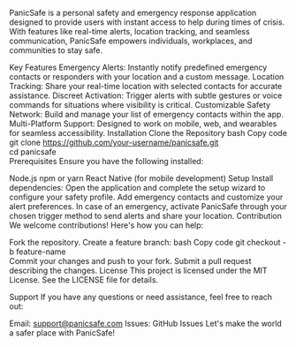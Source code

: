 PanicSafe is a personal safety and emergency response application designed to provide users with instant access to help during times of crisis. With features like real-time alerts, location tracking, and seamless communication, PanicSafe empowers individuals, workplaces, and communities to stay safe.

Key Features
Emergency Alerts: Instantly notify predefined emergency contacts or responders with your location and a custom message.
Location Tracking: Share your real-time location with selected contacts for accurate assistance.
Discreet Activation: Trigger alerts with subtle gestures or voice commands for situations where visibility is critical.
Customizable Safety Network: Build and manage your list of emergency contacts within the app.
Multi-Platform Support: Designed to work on mobile, web, and wearables for seamless accessibility.
Installation
Clone the Repository
bash
Copy code
git clone https://github.com/your-username/panicsafe.git  
cd panicsafe  
Prerequisites
Ensure you have the following installed:

Node.js
npm or yarn
React Native (for mobile development)
Setup
Install dependencies:
Open the application and complete the setup wizard to configure your safety profile.
Add emergency contacts and customize your alert preferences.
In case of an emergency, activate PanicSafe through your chosen trigger method to send alerts and share your location.
Contribution
We welcome contributions! Here's how you can help:

Fork the repository.
Create a feature branch:
bash
Copy code
git checkout -b feature-name  
Commit your changes and push to your fork.
Submit a pull request describing the changes.
License
This project is licensed under the MIT License. See the LICENSE file for details.

Support
If you have any questions or need assistance, feel free to reach out:

Email: support@panicsafe.com
Issues: GitHub Issues
Let's make the world a safer place with PanicSafe!
